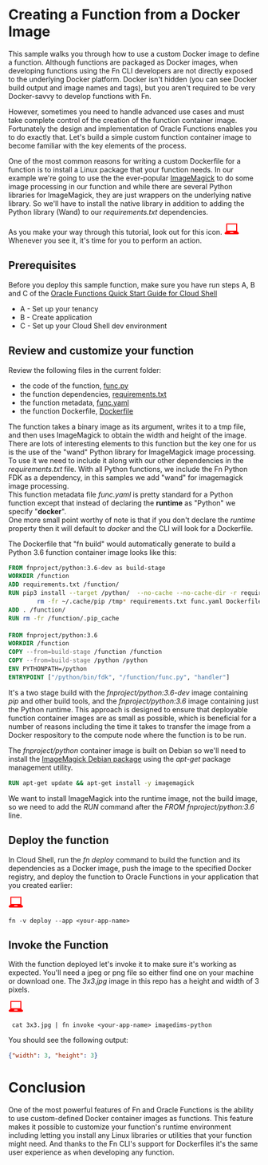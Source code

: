 # Creating a Function from a Docker Image

This sample walks you through how to use a custom Docker image to define a
function.  Although functions are packaged as Docker images, when
developing functions using the Fn CLI developers are not directly exposed
to the underlying Docker platform.  Docker isn't hidden (you can see
Docker build output and image names and tags), but you aren't
required to be very Docker-savvy to develop functions with Fn.

However, sometimes you need to handle advanced use cases and must take
complete control of the creation of the function container image. Fortunately
the design and implementation of Oracle Functions enables you to do exactly that.
Let's build a simple custom function container image to become familiar with the key
elements of the process.

One of the most common reasons for writing a custom Dockerfile for a function
is to install a Linux package that your function needs.  In our example we're
going to use the the ever-popular [ImageMagick](https://www.imagemagick.org) to
do some image processing in our function and while there are several Python libraries for
ImageMagick, they are just wrappers on the underlying native library.  So we'll
have to install the native library in addition to adding the Python library (Wand) to our
*requirements.txt* dependencies.

As you make your way through this tutorial, look out for this icon.
![](images/userinput.png) Whenever you see it, it's time for you to
perform an action.


## Prerequisites
Before you deploy this sample function, make sure you have run steps A, B and C of the [Oracle Functions Quick Start Guide for Cloud Shell](https://www.oracle.com/webfolder/technetwork/tutorials/infographics/oci_faas_gettingstarted_quickview/functions_quickview_top/functions_quickview/index.html)
* A - Set up your tenancy
* B - Create application
* C - Set up your Cloud Shell dev environment


## Review and customize your function
Review the following files in the current folder:
* the code of the function, [func.py](./func.py)
* the function dependencies, [requirements.txt](./requirements.txt)
* the function metadata, [func.yaml](./func.yaml)
* the function Dockerfile, [Dockerfile](./Dockerfile)

The function takes a binary image as its argument, writes it to a tmp file, and
then uses ImageMagick to obtain the width and height of the image.
There are lots of interesting elements to this function but the key one for us
is the use of the "wand" Python library for ImageMagick image processing.  
To use it we need to include it along with our other dependencies in the
*requirements.txt* file.
With all Python functions, we include the Fn Python FDK as a dependency, in this samples we add
 "wand" for imagemagick image processing.  
This function metadata file *func.yaml* is pretty standard for a Python function except that instead of
declaring the **runtime** as "Python" we specify "**docker**".  
One more small point worthy of note is that if you don't declare the *runtime*
property then it will default to *docker* and the CLI will look for a
Dockerfile.

The Dockerfile that "fn build" would automatically generate to build a
Python 3.6 function container image looks like this:

```Dockerfile
FROM fnproject/python:3.6-dev as build-stage
WORKDIR /function
ADD requirements.txt /function/
RUN pip3 install --target /python/  --no-cache --no-cache-dir -r requirements.txt &&\
		rm -fr ~/.cache/pip /tmp* requirements.txt func.yaml Dockerfile .venv
ADD . /function/
RUN rm -fr /function/.pip_cache

FROM fnproject/python:3.6
WORKDIR /function
COPY --from=build-stage /function /function
COPY --from=build-stage /python /python
ENV PYTHONPATH=/python
ENTRYPOINT ["/python/bin/fdk", "/function/func.py", "handler"]
```

It's a two stage build with the *fnproject/python:3.6-dev* image containing *pip* and
other build tools, and the *fnproject/python:3.6* image containing just the Python
runtime.  This approach is designed to ensure that deployable function container
images are as small as possible, which is beneficial for a number of reasons
including the time it takes to transfer the image from a Docker respository to
the compute node where the function is to be run.

The *fnproject/python* container image is built on Debian so we'll need to install
the
[ImageMagick Debian package](https://packages.debian.org/buster/imagemagick)
using the *apt-get* package management utility.
```Dockerfile
RUN apt-get update && apt-get install -y imagemagick
```
We want to install ImageMagick into the runtime image, not the build image,
so we need to add the *RUN* command after the *FROM fnproject/python:3.6* line.


## Deploy the function
In Cloud Shell, run the *fn deploy* command to build the function and its dependencies as a Docker image, 
push the image to the specified Docker registry, and deploy the function to Oracle Functions 
in your application that you created earlier:

![user input icon](./images/userinput.png)
```
fn -v deploy --app <your-app-name>
```


## Invoke the Function
With the function deployed let's invoke it to make sure it's working as
expected. You'll need a jpeg or png file so either find one on your machine
or download one.  The *3x3.jpg* image in this repo has a height and width of 3 pixels.

![](images/userinput.png)
```
 cat 3x3.jpg | fn invoke <your-app-name> imagedims-python
```

You should see the following output:

```json
{"width": 3, "height": 3}
```

# Conclusion
One of the most powerful features of Fn and Oracle Functions is the ability to
use custom-defined Docker container images as functions. This feature makes it
possible to customize your function's runtime environment including letting you
install any Linux libraries or utilities that your function might need. And
thanks to the Fn CLI's support for Dockerfiles it's the same user experience as
when developing any function.
